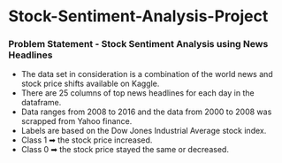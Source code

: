 # Stock-Sentiment-Analysis-Project

### Problem Statement - Stock Sentiment Analysis using News Headlines

- The data set in consideration is a combination of the world news and stock price shifts available on Kaggle.
- There are 25 columns of top news headlines for each day in the dataframe.
- Data ranges from 2008 to 2016 and the data from 2000 to 2008 was scrapped from Yahoo finance.
- Labels are based on the Dow Jones Industrial Average stock index.
- Class 1 ➡ the stock price increased.
- Class 0 ➡ the stock price stayed the same or decreased.
